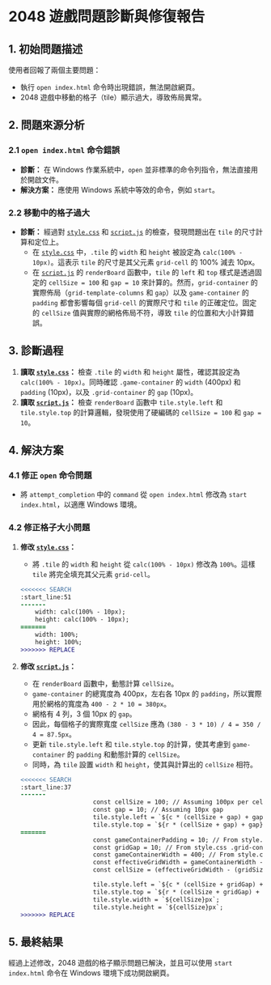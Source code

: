 # 2048 遊戲問題診斷與修復報告

## 1. 初始問題描述

使用者回報了兩個主要問題：
*   執行 `open index.html` 命令時出現錯誤，無法開啟網頁。
*   2048 遊戲中移動的格子（tile）顯示過大，導致佈局異常。

## 2. 問題來源分析

### 2.1 `open index.html` 命令錯誤

*   **診斷：** 在 Windows 作業系統中，`open` 並非標準的命令列指令，無法直接用於開啟文件。
*   **解決方案：** 應使用 Windows 系統中等效的命令，例如 `start`。

### 2.2 移動中的格子過大

*   **診斷：** 經過對 [`style.css`](style.css) 和 [`script.js`](script.js) 的檢查，發現問題出在 `tile` 的尺寸計算和定位上。
    *   在 [`style.css`](style.css) 中，`.tile` 的 `width` 和 `height` 被設定為 `calc(100% - 10px)`。這表示 `tile` 的尺寸是其父元素 `grid-cell` 的 100% 減去 10px。
    *   在 [`script.js`](script.js) 的 `renderBoard` 函數中，`tile` 的 `left` 和 `top` 樣式是透過固定的 `cellSize = 100` 和 `gap = 10` 來計算的。然而，`grid-container` 的實際佈局（`grid-template-columns` 和 `gap`）以及 `game-container` 的 `padding` 都會影響每個 `grid-cell` 的實際尺寸和 `tile` 的正確定位。固定的 `cellSize` 值與實際的網格佈局不符，導致 `tile` 的位置和大小計算錯誤。

## 3. 診斷過程

1.  **讀取 [`style.css`](style.css)：** 檢查 `.tile` 的 `width` 和 `height` 屬性，確認其設定為 `calc(100% - 10px)`。同時確認 `.game-container` 的 `width` (400px) 和 `padding` (10px)，以及 `.grid-container` 的 `gap` (10px)。
2.  **讀取 [`script.js`](script.js)：** 檢查 `renderBoard` 函數中 `tile.style.left` 和 `tile.style.top` 的計算邏輯，發現使用了硬編碼的 `cellSize = 100` 和 `gap = 10`。

## 4. 解決方案

### 4.1 修正 `open` 命令問題

*   將 `attempt_completion` 中的 `command` 從 `open index.html` 修改為 `start index.html`，以適應 Windows 環境。

### 4.2 修正格子大小問題

1.  **修改 [`style.css`](style.css)：**
    *   將 `.tile` 的 `width` 和 `height` 從 `calc(100% - 10px)` 修改為 `100%`。這樣 `tile` 將完全填充其父元素 `grid-cell`。

    ```diff
    <<<<<<< SEARCH
    :start_line:51
    -------
        width: calc(100% - 10px);
        height: calc(100% - 10px);
    =======
        width: 100%;
        height: 100%;
    >>>>>>> REPLACE
    ```

2.  **修改 [`script.js`](script.js)：**
    *   在 `renderBoard` 函數中，動態計算 `cellSize`。
    *   `game-container` 的總寬度為 400px，左右各 10px 的 `padding`，所以實際用於網格的寬度為 `400 - 2 * 10 = 380px`。
    *   網格有 4 列，3 個 10px 的 `gap`。
    *   因此，每個格子的實際寬度 `cellSize` 應為 `(380 - 3 * 10) / 4 = 350 / 4 = 87.5px`。
    *   更新 `tile.style.left` 和 `tile.style.top` 的計算，使其考慮到 `game-container` 的 `padding` 和動態計算的 `cellSize`。
    *   同時，為 `tile` 設置 `width` 和 `height`，使其與計算出的 `cellSize` 相符。

    ```diff
    <<<<<<< SEARCH
    :start_line:37
    -------
                        const cellSize = 100; // Assuming 100px per cell for positioning
                        const gap = 10; // Assuming 10px gap
                        tile.style.left = `${c * (cellSize + gap) + gap}px`;
                        tile.style.top = `${r * (cellSize + gap) + gap}px`;
    =======
                        const gameContainerPadding = 10; // From style.css .game-container padding
                        const gridGap = 10; // From style.css .grid-container gap
                        const gameContainerWidth = 400; // From style.css .game-container width
                        const effectiveGridWidth = gameContainerWidth - (2 * gameContainerPadding); // 400 - 20 = 380
                        const cellSize = (effectiveGridWidth - (gridSize - 1) * gridGap) / gridSize; // (380 - 3 * 10) / 4 = 87.5

                        tile.style.left = `${c * (cellSize + gridGap) + gameContainerPadding}px`;
                        tile.style.top = `${r * (cellSize + gridGap) + gameContainerPadding}px`;
                        tile.style.width = `${cellSize}px`;
                        tile.style.height = `${cellSize}px`;
    >>>>>>> REPLACE
    ```

## 5. 最終結果

經過上述修改，2048 遊戲的格子顯示問題已解決，並且可以使用 `start index.html` 命令在 Windows 環境下成功開啟網頁。
